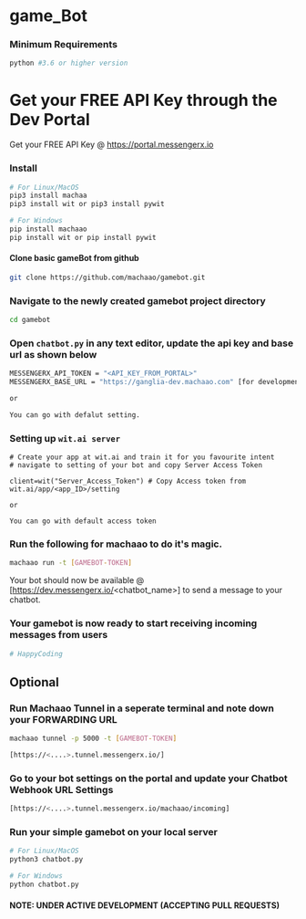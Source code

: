 # game_Bot



### Minimum Requirements
```bash
python #3.6 or higher version
```


# Get your FREE API Key through the Dev Portal
Get your FREE API Key @ https://portal.messengerx.io

### Install
```bash
# For Linux/MacOS
pip3 install machaa
pip3 install wit or pip3 install pywit

# For Windows
pip install machaao
pip install wit or pip install pywit
```

#### Clone basic gameBot from github
```bash
git clone https://github.com/machaao/gamebot.git
```

### Navigate to the newly created gamebot project directory
```bash
cd gamebot
```

### Open ```chatbot.py``` in any text editor, update the api key and base url as shown below
```bash
MESSENGERX_API_TOKEN = "<API_KEY_FROM_PORTAL>"
MESSENGERX_BASE_URL = "https://ganglia-dev.machaao.com" [for development purposes]

or

You can go with defalut setting.

```
### Setting up ```wit.ai server```
```
# Create your app at wit.ai and train it for you favourite intent
# navigate to setting of your bot and copy Server Access Token

client=wit("Server_Access_Token") # Copy Access token from wit.ai/app/<app_ID>/setting

or

You can go with default access token
```


### Run the following for machaao to do it's magic.
```bash
machaao run -t [GAMEBOT-TOKEN]
```

Your bot should now be available @ [https://dev.messengerx.io/<chatbot_name>] to send a message to your chatbot.

### Your gamebot is now ready to start receiving incoming messages from users
```bash
# HappyCoding
```

## Optional 

### Run Machaao Tunnel in a seperate terminal and note down your FORWARDING URL
```bash
machaao tunnel -p 5000 -t [GAMEBOT-TOKEN]

[https://<....>.tunnel.messengerx.io/]
```


### Go to your bot settings on the portal and update your Chatbot Webhook URL Settings
```bash
[https://<....>.tunnel.messengerx.io/machaao/incoming]
```

### Run your simple gamebot on your local server
```bash
# For Linux/MacOS
python3 chatbot.py

# For Windows
python chatbot.py
```
#### NOTE: UNDER ACTIVE DEVELOPMENT (ACCEPTING PULL REQUESTS)
